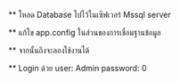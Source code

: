 ** โหลด Database ไปไว้ในเซิฟเวอร์ Mssql server 


** แก้ไข app.config  ในส่วนของการเชื่อมฐานข้อมูล 


** จากนั้นถึงจะลองใช้งานได้

** Login ด้วย  user: Admin password: 0




